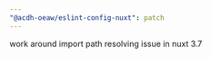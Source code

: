 ```yaml
---
"@acdh-oeaw/eslint-config-nuxt": patch
---
```


work around import path resolving issue in nuxt 3.7

